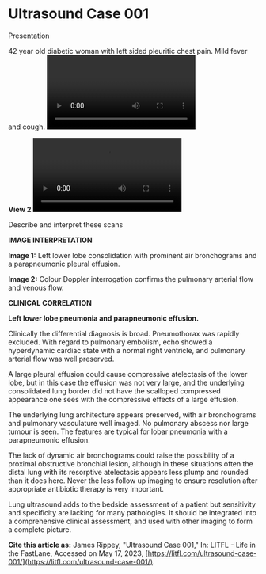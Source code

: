 # Ultrasound Case 001
Presentation


42 year old diabetic woman with left sided pleuritic chest pain. Mild fever and cough.
![](https://litfl.com/wp-content/uploads/2018/11/LITFL-Top-100-Ultrasound-001-01.mp4)

**View 2** 
![](https://litfl.com/wp-content/uploads/2018/11/LITFL-Top-100-Ultrasound-001-02.mp4)


Describe and interpret these scans

**IMAGE INTERPRETATION** 



**Image 1:** Left lower lobe consolidation with prominent air bronchograms and a parapneumonic pleural effusion. 



**Image 2:** Colour Doppler interrogation confirms the pulmonary arterial flow and venous flow. 


**CLINICAL CORRELATION** 



**Left lower lobe pneumonia and parapneumonic effusion.** 


Clinically the differential diagnosis is broad. Pneumothorax was rapidly excluded. With regard to pulmonary embolism, echo showed a hyperdynamic cardiac state with a normal right ventricle, and pulmonary arterial flow was well preserved. 


A large pleural effusion could cause compressive atelectasis of the lower lobe, but in this case the effusion was not very large, and the underlying consolidated lung border did not have the scalloped compressed appearance one sees with the compressive effects of a large effusion. 


The underlying lung architecture appears preserved, with air bronchograms and pulmonary vasculature well imaged. No pulmonary abscess nor large tumour is seen. The features are typical for lobar pneumonia with a parapneumonic effusion.


 The lack of dynamic air bronchograms could raise the possibility of a proximal obstructive bronchial lesion, although in these situations often the distal lung with its resorptive atelectasis appears less plump and rounded than it does here. Never the less follow up imaging to ensure resolution after appropriate antibiotic therapy is very important. 


Lung ultrasound adds to the bedside assessment of a patient but sensitivity and specificity are lacking for many pathologies. It should be integrated into a comprehensive clinical assessment, and used with other imaging to form a complete picture. 


**Cite this article as:**  James Rippey, "Ultrasound Case 001," In: LITFL - Life in the FastLane, Accessed on May 17, 2023, [https://litfl.com/ultrasound-case-001/](https://litfl.com/ultrasound-case-001/).


